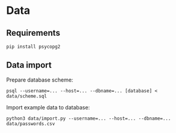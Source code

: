 # Data


## Requirements

```
pip install psycopg2
```


## Data import

Prepare database scheme:

```
psql --username=... --host=... --dbname=... [database] < data/scheme.sql
```

Import example data to database:

```
python3 data/import.py --username=... --host=... --dbname=... data/passwords.csv
```

